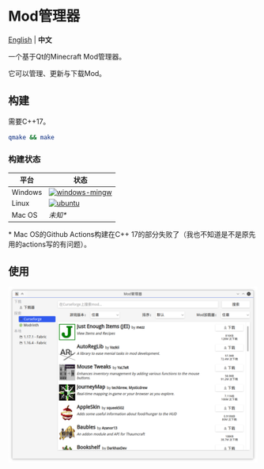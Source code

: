 # Mod管理器

[English](README.md) | **中文**

一个基于Qt的Minecraft Mod管理器。

它可以管理、更新与下载Mod。

## 构建

需要C++17。

```sh
qmake && make
```

### 构建状态

| 平台    | 状态                                                         |
| ------- | ------------------------------------------------------------ |
| Windows | [![windows-mingw](https://github.com/kaniol-lck/modmanager/actions/workflows/windows-mingw.yml/badge.svg)](https://github.com/kaniol-lck/modmanager/blob/master/.github/workflows/windows-mingw.yml) |
| Linux   | [![ubuntu](https://github.com/kaniol-lck/modmanager/actions/workflows/ubuntu.yml/badge.svg)](https://github.com/kaniol-lck/modmanager/blob/master/.github/workflows/ubuntu.yml) |
| Mac OS  | *未知\**                                                     |

\* Mac OS的Github Actions构建在C++ 17的部分失败了（我也不知道是不是原先用的actions写的有问题）。

## 使用

![curseforge_browser](images/curseforge_browser_zh.png)